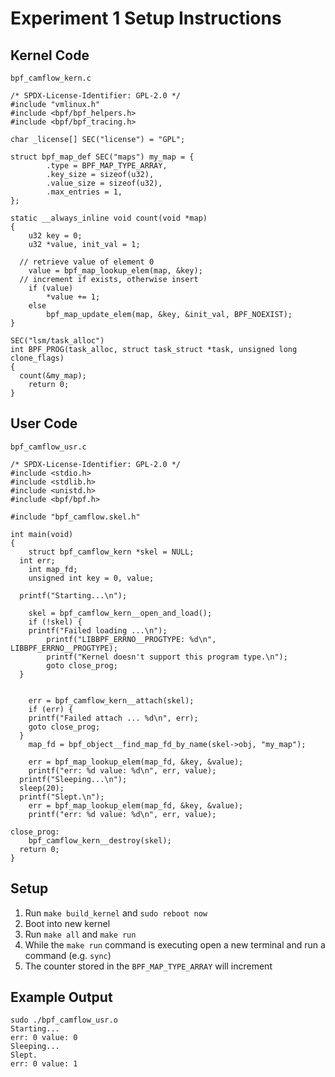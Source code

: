 # Experiment 1 Setup Instructions
## Kernel Code
`bpf_camflow_kern.c`

```
/* SPDX-License-Identifier: GPL-2.0 */
#include "vmlinux.h"
#include <bpf/bpf_helpers.h>
#include <bpf/bpf_tracing.h>

char _license[] SEC("license") = "GPL";

struct bpf_map_def SEC("maps") my_map = {
        .type = BPF_MAP_TYPE_ARRAY,
        .key_size = sizeof(u32),
        .value_size = sizeof(u32),
        .max_entries = 1,
};

static __always_inline void count(void *map)
{
	u32 key = 0;
	u32 *value, init_val = 1;

  // retrieve value of element 0
	value = bpf_map_lookup_elem(map, &key);
  // increment if exists, otherwise insert
	if (value)
		*value += 1;
	else
		bpf_map_update_elem(map, &key, &init_val, BPF_NOEXIST);
}

SEC("lsm/task_alloc")
int BPF_PROG(task_alloc, struct task_struct *task, unsigned long clone_flags)
{
  count(&my_map);
	return 0;
}
```

## User Code
`bpf_camflow_usr.c`

```
/* SPDX-License-Identifier: GPL-2.0 */
#include <stdio.h>
#include <stdlib.h>
#include <unistd.h>
#include <bpf/bpf.h>

#include "bpf_camflow.skel.h"

int main(void)
{
	struct bpf_camflow_kern *skel = NULL;
  int err;
	int map_fd;
	unsigned int key = 0, value;

  printf("Starting...\n");

	skel = bpf_camflow_kern__open_and_load();
	if (!skel) {
    printf("Failed loading ...\n");
		printf("LIBBPF_ERRNO__PROGTYPE: %d\n", LIBBPF_ERRNO__PROGTYPE);
		printf("Kernel doesn't support this program type.\n");
		goto close_prog;
  }


	err = bpf_camflow_kern__attach(skel);
	if (err) {
    printf("Failed attach ... %d\n", err);
    goto close_prog;
  }
	map_fd = bpf_object__find_map_fd_by_name(skel->obj, "my_map");

	err = bpf_map_lookup_elem(map_fd, &key, &value);
	printf("err: %d value: %d\n", err, value);
  printf("Sleeping...\n");
  sleep(20);
  printf("Slept.\n");
	err = bpf_map_lookup_elem(map_fd, &key, &value);
	printf("err: %d value: %d\n", err, value);

close_prog:
	bpf_camflow_kern__destroy(skel);
  return 0;
}
```

## Setup
1. Run `make build_kernel` and `sudo reboot now`
2. Boot into new kernel
3. Run `make all` and `make run`
4. While the `make run` command is executing open a new terminal and run a command (e.g. `sync`)
5. The counter stored in the `BPF_MAP_TYPE_ARRAY` will increment

## Example Output
```
sudo ./bpf_camflow_usr.o
Starting...
err: 0 value: 0
Sleeping...
Slept.
err: 0 value: 1
```
